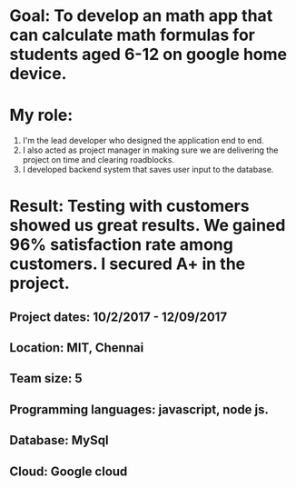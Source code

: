 # Goal: To develop an math app that can calculate math formulas for students aged 6-12 on google home device.
# My role:
1. I'm the lead developer who designed the application end to end.
2. I also acted as project manager in making sure we are delivering the project on time and clearing roadblocks. 
3. I developed backend system that saves user input to the database. 
# Result: Testing with customers showed us great results. We gained 96% satisfaction rate among customers. I secured A+ in the project.

## Project dates: 10/2/2017 - 12/09/2017
## Location: MIT, Chennai
## Team size: 5 
## Programming languages: javascript, node js.
## Database: MySql
## Cloud: Google cloud

